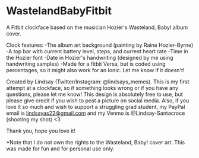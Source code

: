 # WastelandBabyFitbit

A Fitbit clockface based on the musician Hozier's Wasteland, Baby! album cover. 

Clock features:
  -The album art background (painting by Raine Hozier-Byrne)
  -A top bar with current battery level, steps, and current heart rate
  -Time in the Hozier font
  -Date in Hozier's handwriting (designed by me using handwriting samples)
  -Made for a fitbit Versa, but is coded using percentages, so it might also work for an Ionic. Let me know if it doesn't!
  
Created by Lindsay (Twitter/Instagram: @lindsays_memes). This is my first attempt at a clockface, so if something looks wrong or if you have any questions, please let me know! This design is absolutely free to use, but please give credit if you wish to post a picture on social media. Also, if you love it so much and wish to support a struggling grad student, my PayPal email is lindsayas22@gmail.com and my Venmo is @Lindsay-Santacroce (shooting my shot) <3

Thank you, hope you love it!

*Note that I do not own the rights to the Wasteland, Baby! cover art. This was made for fun and for personal use only.

